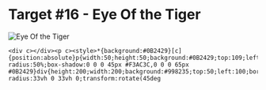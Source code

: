 # Target #16 - Eye Of the Tiger

![Eye Of the Tiger](https://cssbattle.dev/targets/16.png)

```
<div c></div><p c><style>*{background:#0B2429}[c]{position:absolute}p{width:50;height:50;background:#0B2429;top:109;left:175;border-radius:50%;box-shadow:0 0 0 45px #F3AC3C,0 0 0 65px #0B2429}div{height:200;width:200;background:#998235;top:50;left:100;border-radius:33vh 0 33vh 0;transform:rotate(45deg
```

